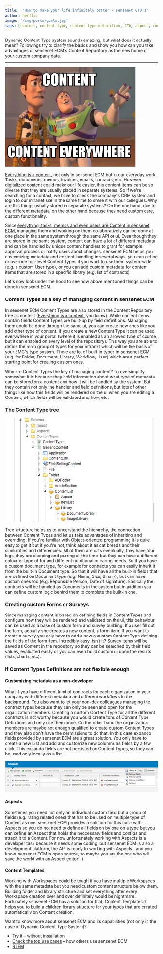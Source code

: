 ```yaml
---
title:  "How to make your life infinitely better - sensenet CTD's"
author: herflis
image: "/img/posts/goals.jpg"
tags: [content, content type, content type definition, CTD, aspect, content list, expando fields, document management]
---
```


Dynamic Content Type system sounds amazing, but what does it actually mean? Followings try to clarify the basics and show you how can you take advantages of sensenet ECM's Content Repository as the new home of your custom company data.

---

![Content, content everywhere](/img/posts/content-everywhere.jpg)

[Everything is a content](/blog/2017/07/12/everything-is-a-content), not only in sensenet ECM but in our everyday work. Tasks, documents, memos, invoices, emails, contacts, etc. However digitalized content could make our life easier, this content items can be so diverse that they are usually placed in separate systems. So if we're searching for a contact, we have to check the company's CRM system and login to our intranet site in the same time to share it with our collegues. Why are this things usually stored in separate systems? On the one hand, due to the different metadata, on the other hand because they need custom care, custom functionality. 

Since [everything, tasks, memos and even users are Content in sensenet ECM](/blog/2017/07/12/everything-is-a-content), managing them and working on them collaboratively can be done at one place in the same system through the same API or ui. Even though they are stored in the same system, content can have a lot of different metadata and can be handled by unique content handlers to grant for example approval process or notify users about changes. sensenet ECM helps you customizing metadata and content-handling in several ways, you can define or override top-level Content Types if you want to use them system-wide (e.g. a custom User type), or you can add custom metadata for content items that are stored in a specific library (e.g. list of contracts).

Let's now look under the hood to see how above mentioned things can be done in sensenet ECM.

### Content Types as a key of managing content in sensenet ECM

In sensenet ECM Content Types are also stored in the Content Repository tree as content ([Everything is a content](/blog/2017/07/12/everything-is-a-content), you know). While content items contain fields Content Types are built-up by field definitions. Managing them could be done through the same ui, you can create new ones like you add other type of content. If you create a new Content Type it can be used everywhere in your portal (where it is enabled as an allowed type of course, but it can enabled on every level of the repository). This way you are able to define the main group of types for your intranet which will be the basis of your EMC's type system. There are lot of built-in types in sensenet ECM (e.g. for Folder, Document, Library, Workflow, User) which are a perfect starting point for creating custom ones.

Why are Content Types the key of managing content? To oversimplify somewhat it is because they hold information about what type of metadata can be stored on a content and how it will be handled by the system. But they contain not only the handler and field definitions, but lots of other things like how this fields will be rendered on the ui when you are editing a Content, which fields will be validated and how, etc.

### The Content Type tree

![Content Type Tree](/img/posts/content-type-tree.png)

Tree srtucture helps us to understand the hierarchy, the connection between Content Types and let us take advantages of inheriting and overriding. If you're familiar with Object-oriented programming it is quite easy to get it but if you're not, think about it as cat breeds and their similiarities and differencies. All of them are cats eventually, they have four legs, they are sleeping and purring all the time, but they can have a different colour or type of fur and different nutritional or caring needs. So if you have a custom document type, for example for contracts you can easily inherit it from the built-in Document type. So that it will have all the built-in fields that are defined on Document type (e.g. Name, Size, Binary), but can have custom ones too (e.g. Reponsible Person, Date of signature). Basically the contracts will be handled as Documents in the system but in addition you can define custom logic behind them to complete the built-in one.

### Creating custom Forms or Surveys

Since managing content is based on defining fields in Content Types and configure how they will be rendered and validated on the ui, this behaviour can be used as a base of custom form and survey building. If a user fill out the form, actually she creates a new content, a form item. If you want to create a survey you only have to add a new a custom Content Type defining the fields of the form item. Incredibly easy, isn't it? Survey items will be saved as Content in the repository so they can be searched by their field values, evaluated easily or you can even build custom ui upon the results (lists, charts, etc).

### If Content Types Definitions are not flexible enough

#### Customizing metadata as a non-developer

What if you have different kind of contracts for each organization in your company with different metadata and different workflows in the background. You also want to let your non-dev colleagues managing the contract types because they can only be seen and open for the organization members. Creating a custom Content Type for all the different contracts is not worthy because you would create tons of Content Type Definitions and only use them once. On the other hand the organization members are maybe not enough qualified to create custom Content Types and they also don't have the permissions to do that. In this case expando fields provided by sensenet ECM are a great solution. You only have to create a new List and add and customize new columns as fields by a few click. This expando fields are not persisted on Content Types, so they can be used only locally on a list.

![Expando fields](/img/posts/expando-fields.png)

#### Aspects

Sometimes you need not only an individual custom field but a group of fields (e.g. rating related ones) that has to be used on multiple type of Content as one. sensenet ECM provides a solution for this case with Aspects so you do not need to define all fields on by one on a type but you can define an Aspect that holds the neccessary fields and configs and attach it to a Content. For now unfortunately working with Aspects is a developer task because it needs some coding, but sensenet ECM is also a development platform, the API is ready to working with Aspects...and you know, sensenet ECM is open source, so maybe you are the one who will save the world with an Aspect editor! ;)

#### Content Templates

Working with Workspaces could be tough if you have multiple Workspaces with the same metadata but you need custom content structure below them. Building folder and library structure and set everything after every Workspace creation over and over definitely would be nightmare. Fortunately sensenet ECM has a solution for that, Content Templates. It helps you to build a children library structure for your types that are created automatically on Content creation.

Want to know more about sensenet ECM and its capabilities (not only in the case of Dynamic Content Type System)?

- [Try it](https://www.sensenet.com/try-it) – without installation
- [Check the top use cases](https://www.sensenet.com/for-customers/use-cases) – how others use sensenet ECM
- [RTFM](/docs)